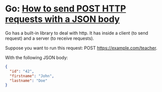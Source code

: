 # Go: **[How to send POST HTTP requests with a JSON body](https://www.practical-go-lessons.com/post/go-how-to-send-post-http-requests-with-a-json-body-cbhvuqa220ds70kp2lkg)**

Go has a built-in library to deal with http. It has inside a client (to send request) and a server (to receive requests).

Suppose you want to run this request: POST https://example.com/teacher.

With the following JSON body:

```json
{
  "id": "42",
  "firstname": "John",
  "lastname": "Doe"
}
```




